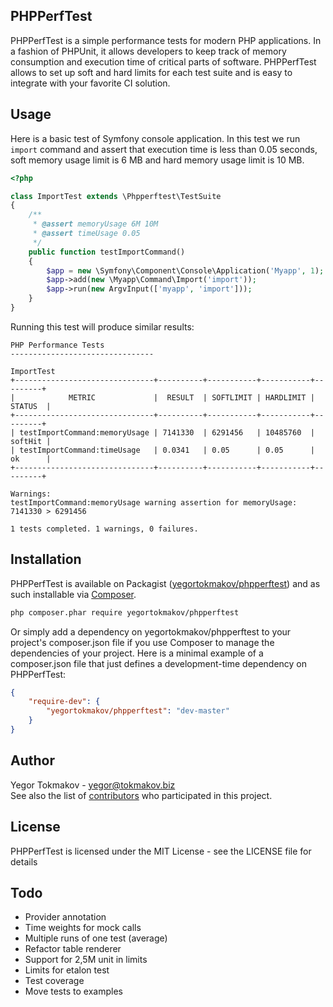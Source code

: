 PHPPerfTest
-------

PHPPerfTest is a simple performance tests for modern PHP applications. In a fashion of PHPUnit,
it allows developers to keep track of memory consumption and execution time of critical parts
of software. PHPPerfTest allows to set up soft and hard limits for each test suite and is
easy to integrate with your favorite CI solution.

Usage
-------

Here is a basic test of Symfony console application. In this test we run `import` command
and assert that execution time is less than 0.05 seconds, soft memory usage limit is 6 MB and hard memory
usage limit is 10 MB.

```php
<?php

class ImportTest extends \Phpperftest\TestSuite
{
    /**
     * @assert memoryUsage 6M 10M
     * @assert timeUsage 0.05
     */
    public function testImportCommand()
    {
        $app = new \Symfony\Component\Console\Application('Myapp', 1);
        $app->add(new \Myapp\Command\Import('import'));
        $app->run(new ArgvInput(['myapp', 'import']));
    }
}
```

Running this test will produce similar results:

```
PHP Performance Tests
--------------------------------

ImportTest
+-------------------------------+----------+-----------+-----------+---------+
|            METRIC             |  RESULT  | SOFTLIMIT | HARDLIMIT | STATUS  |
+-------------------------------+----------+-----------+-----------+---------+
| testImportCommand:memoryUsage | 7141330  | 6291456   | 10485760  | softHit |
| testImportCommand:timeUsage   | 0.0341   | 0.05      | 0.05      | ok      |
+-------------------------------+----------+-----------+-----------+---------+

Warnings:
testImportCommand:memoryUsage warning assertion for memoryUsage: 7141330 > 6291456

1 tests completed. 1 warnings, 0 failures.
```

Installation
------------

PHPPerfTest is available on Packagist ([yegortokmakov/phpperftest](http://packagist.org/packages/yegortokmakov/phpperftest))
and as such installable via [Composer](http://getcomposer.org/).

```bash
php composer.phar require yegortokmakov/phpperftest
```

Or simply add a dependency on yegortokmakov/phpperftest to your project's composer.json file
if you use Composer to manage the dependencies of your project. Here is a minimal example of a
composer.json file that just defines a development-time dependency on PHPPerfTest:

```json
{
    "require-dev": {
        "yegortokmakov/phpperftest": "dev-master"
    }
}
```

Author
-------

Yegor Tokmakov - <yegor@tokmakov.biz><br />
See also the list of [contributors](https://github.com/yegortokmakov/phpperftest/contributors) who participated in this project.

License
-------

PHPPerfTest is licensed under the MIT License - see the LICENSE file for details

Todo
-------

+ Provider annotation
+ Time weights for mock calls
+ Multiple runs of one test (average)
+ Refactor table renderer
+ Support for 2,5M unit in limits
+ Limits for etalon test
+ Test coverage
+ Move tests to examples
